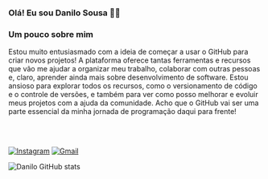 ### Olá! Eu sou Danilo Sousa 👋🏼

### Um pouco sobre mim

Estou muito entusiasmado com a ideia de começar a usar o GitHub para criar novos projetos! A plataforma oferece tantas ferramentas e recursos que vão me ajudar a organizar meu trabalho, colaborar com outras pessoas e, claro, aprender ainda mais sobre desenvolvimento de software. Estou ansioso para explorar todos os recursos, como o versionamento de código e o controle de versões, e também para ver como posso melhorar e evoluir meus projetos com a ajuda da comunidade. Acho que o GitHub vai ser uma parte essencial da minha jornada de programação daqui para frente!

<br>
<br>

[![Instagram](https://img.shields.io/badge/Instagram-E4405F?style=for-the-badge&logo=instagram&logoColor=white)](https://www.instagram.com/dannyllowsousa/)
[![Gmail](https://img.shields.io/badge/Gmail-D14836?style=for-the-badge&logo=gmail&logoColor=white)](dannystreaming29@gmail.com)

![Danilo GitHub stats](https://github-readme-stats.vercel.app/api?username=DaniloSousaa&show_icons=true&theme=synthwave)
